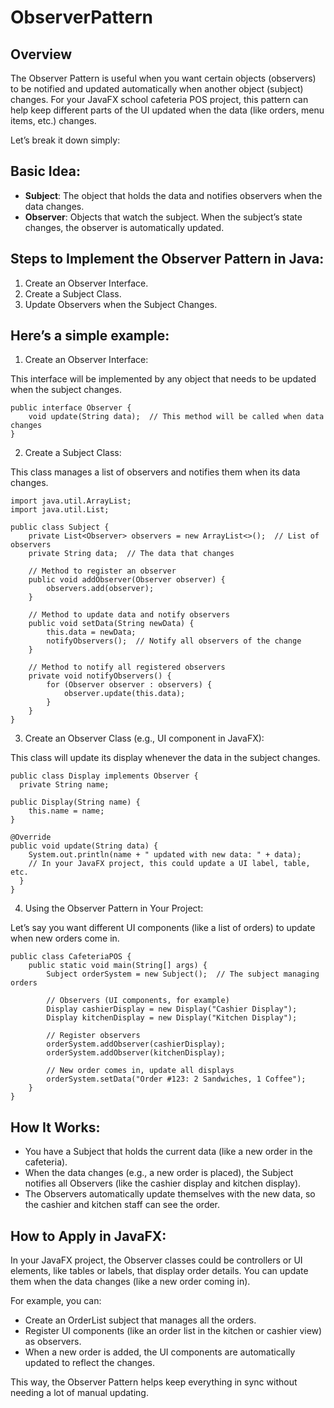 # ObserverPattern

## Overview

The Observer Pattern is useful when you want certain objects (observers) to be notified and updated automatically when another object (subject) changes. For your JavaFX school cafeteria POS project, this pattern can help keep different parts of the UI updated when the data (like orders, menu items, etc.) changes.

Let’s break it down simply:
## Basic Idea:

  - **Subject**: The object that holds the data and notifies observers when the data changes.
  - **Observer**: Objects that watch the subject. When the subject’s state changes, the observer is automatically updated.

## Steps to Implement the Observer Pattern in Java:

   1. Create an Observer Interface.
   2. Create a Subject Class.
   3. Update Observers when the Subject Changes.

## Here’s a simple example:
  1. Create an Observer Interface:

  This interface will be implemented by any object that needs to be updated when the subject changes.

    public interface Observer {
        void update(String data);  // This method will be called when data changes
    }
  2. Create a Subject Class:
  
  This class manages a list of observers and notifies them when its data changes.

    import java.util.ArrayList;
    import java.util.List;
    
    public class Subject {
        private List<Observer> observers = new ArrayList<>();  // List of observers
        private String data;  // The data that changes
    
        // Method to register an observer
        public void addObserver(Observer observer) {
            observers.add(observer);
        }
    
        // Method to update data and notify observers
        public void setData(String newData) {
            this.data = newData;
            notifyObservers();  // Notify all observers of the change
        }
    
        // Method to notify all registered observers
        private void notifyObservers() {
            for (Observer observer : observers) {
                observer.update(this.data);
            }
        }
    }

  3. Create an Observer Class (e.g., UI component in JavaFX):

  This class will update its display whenever the data in the subject changes.

    public class Display implements Observer {
      private String name;

    public Display(String name) {
        this.name = name;
    }

    @Override
    public void update(String data) {
        System.out.println(name + " updated with new data: " + data);
        // In your JavaFX project, this could update a UI label, table, etc.
      }
    }

  4. Using the Observer Pattern in Your Project:
  
  Let’s say you want different UI components (like a list of orders) to update when new orders come in.

    public class CafeteriaPOS {
        public static void main(String[] args) {
            Subject orderSystem = new Subject();  // The subject managing orders
    
            // Observers (UI components, for example)
            Display cashierDisplay = new Display("Cashier Display");
            Display kitchenDisplay = new Display("Kitchen Display");
    
            // Register observers
            orderSystem.addObserver(cashierDisplay);
            orderSystem.addObserver(kitchenDisplay);
    
            // New order comes in, update all displays
            orderSystem.setData("Order #123: 2 Sandwiches, 1 Coffee");
        }
    }
## How It Works:

  - You have a Subject that holds the current data (like a new order in the cafeteria).
  - When the data changes (e.g., a new order is placed), the Subject notifies all Observers (like the cashier display and kitchen display).
  - The Observers automatically update themselves with the new data, so the cashier and kitchen staff can see the order.

## How to Apply in JavaFX:

In your JavaFX project, the Observer classes could be controllers or UI elements, like tables or labels, that display order details. You can update them when the data changes (like a new order coming in).

For example, you can:

  - Create an OrderList subject that manages all the orders.
  - Register UI components (like an order list in the kitchen or cashier view) as observers.
  - When a new order is added, the UI components are automatically updated to reflect the changes.

This way, the Observer Pattern helps keep everything in sync without needing a lot of manual updating.
